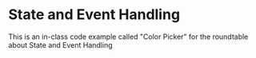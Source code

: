 # State and Event Handling 

This is an in-class code example called "Color Picker" for the roundtable about State and Event Handling